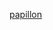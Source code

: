 [papillon](https://cdn.futura-sciences.com/buildsv6/images/mediumoriginal/6/5/2/652a7adb1b_98148_01-intro-773.jpg)
